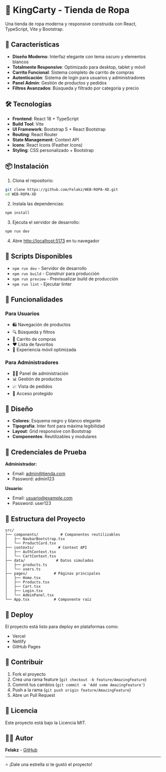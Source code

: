 # 👑 KingCarty - Tienda de Ropa

Una tienda de ropa moderna y responsive construida con React, TypeScript, Vite y Bootstrap.

## 🚀 Características

- **Diseño Moderno**: Interfaz elegante con tema oscuro y elementos blancos
- **Totalmente Responsive**: Optimizado para desktop, tablet y móvil
- **Carrito Funcional**: Sistema completo de carrito de compras
- **Autenticación**: Sistema de login para usuarios y administradores
- **Panel Admin**: Gestión de productos y pedidos
- **Filtros Avanzados**: Búsqueda y filtrado por categoría y precio

## 🛠️ Tecnologías

- **Frontend**: React 18 + TypeScript
- **Build Tool**: Vite
- **UI Framework**: Bootstrap 5 + React Bootstrap
- **Routing**: React Router
- **State Management**: Context API
- **Icons**: React Icons (Feather Icons)
- **Styling**: CSS personalizado + Bootstrap

## 📦 Instalación

1. Clona el repositorio:
```bash
git clone https://github.com/Felakz/WEB-ROPA-XD.git
cd WEB-ROPA-XD
```

2. Instala las dependencias:
```bash
npm install
```

3. Ejecuta el servidor de desarrollo:
```bash
npm run dev
```

4. Abre [http://localhost:5173](http://localhost:5173) en tu navegador

## 🎯 Scripts Disponibles

- `npm run dev` - Servidor de desarrollo
- `npm run build` - Construir para producción
- `npm run preview` - Previsualizar build de producción
- `npm run lint` - Ejecutar linter

## 🏪 Funcionalidades

### Para Usuarios
- 🛍️ Navegación de productos
- 🔍 Búsqueda y filtros
- 🛒 Carrito de compras
- ❤️ Lista de favoritos
- 📱 Experiencia móvil optimizada

### Para Administradores
- 👨‍💼 Panel de administración
- 📊 Gestión de productos
- 📈 Vista de pedidos
- 🔐 Acceso protegido

## 🎨 Diseño

- **Colores**: Esquema negro y blanco elegante
- **Tipografía**: Inter font para máxima legibilidad
- **Layout**: Grid responsive con Bootstrap
- **Componentes**: Reutilizables y modulares

## 🔐 Credenciales de Prueba

**Administrador:**
- Email: admin@tienda.com
- Password: admin123

**Usuario:**
- Email: usuario@example.com
- Password: user123

## 📁 Estructura del Proyecto

```
src/
├── components/          # Componentes reutilizables
│   ├── NavbarBootstrap.tsx
│   └── ProductCard.tsx
├── contexts/           # Context API
│   ├── AuthContext.tsx
│   └── CartContext.tsx
├── data/              # Datos simulados
│   ├── products.ts
│   └── users.ts
├── pages/            # Páginas principales
│   ├── Home.tsx
│   ├── Products.tsx
│   ├── Cart.tsx
│   ├── Login.tsx
│   └── AdminPanel.tsx
└── App.tsx           # Componente raíz
```

## 🚀 Deploy

El proyecto está listo para deploy en plataformas como:
- Vercel
- Netlify
- GitHub Pages

## 🤝 Contribuir

1. Fork el proyecto
2. Crea una rama feature (`git checkout -b feature/AmazingFeature`)
3. Commit tus cambios (`git commit -m 'Add some AmazingFeature'`)
4. Push a la rama (`git push origin feature/AmazingFeature`)
5. Abre un Pull Request

## 📄 Licencia

Este proyecto está bajo la Licencia MIT.

## 👨‍💻 Autor

**Felakz** - [GitHub](https://github.com/Felakz)

---

⭐ ¡Dale una estrella si te gustó el proyecto!
